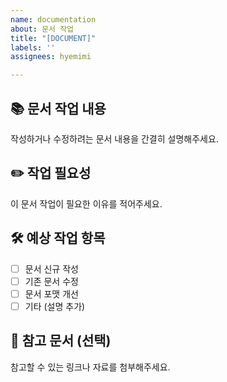 ```yaml
---
name: documentation
about: 문서 작업
title: "[DOCUMENT]"
labels: ''
assignees: hyemimi

---
```


## 📚 문서 작업 내용
작성하거나 수정하려는 문서 내용을 간결히 설명해주세요.

## ✏️ 작업 필요성
이 문서 작업이 필요한 이유를 적어주세요.

## 🛠️ 예상 작업 항목
- [ ] 문서 신규 작성
- [ ] 기존 문서 수정
- [ ] 문서 포맷 개선
- [ ] 기타 (설명 추가)

## 🔗 참고 문서 (선택)
참고할 수 있는 링크나 자료를 첨부해주세요.
